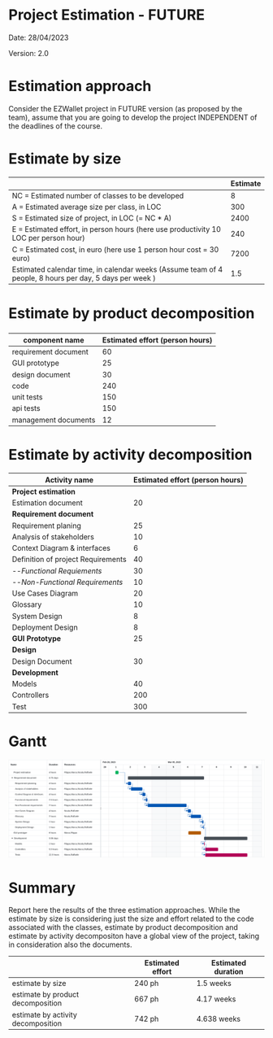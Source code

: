# Project Estimation - FUTURE
Date: 28/04/2023

Version: 2.0


# Estimation approach
Consider the EZWallet  project in FUTURE version (as proposed by the team), assume that you are going to develop the project INDEPENDENT of the deadlines of the course.

# Estimate by size


|             | Estimate                        |             
| ----------- | ------------------------------- |  
| NC =  Estimated number of classes to be developed   |               8               |             
|  A = Estimated average size per class, in LOC       |            300                | 
| S = Estimated size of project, in LOC (= NC * A) | 2400 |
| E = Estimated effort, in person hours (here use productivity 10 LOC per person hour)  |          240                            |   
| C = Estimated cost, in euro (here use 1 person hour cost = 30 euro) | 7200  | 
| Estimated calendar time, in calendar weeks (Assume team of 4 people, 8 hours per day, 5 days per week ) |         1.5           |               

# Estimate by product decomposition
### 
|         component name    | Estimated effort (person hours)   |             
| ----------- | ------------------------------- | 
|requirement document    | 60 |
| GUI prototype | 25 |
|design document | 30 |
| code | 240 |
| unit tests | 150 |
| api tests | 150 |
| management documents  | 12 |



# Estimate by activity decomposition

|         Activity name    | Estimated effort (person hours)   |             
| ----------- | ------------------------------- | 
| **Project estimation** |  |
| Estimation document | 20 |
| **Requirement document** | |
| Requirement planing | 25 |
| Analysis of stakeholders | 10 |
| Context Diagram & interfaces | 6 |
| Definition of project Requirements | 40 |
| --*Functional Requiements* | 30 |
| --*Non-Functional Requirements* | 10 |
| Use Cases Diagram | 20 |
| Glossary | 10 |
| System Design | 8 |
| Deployment Design | 8 |
| **GUI Prototype** | 25 |
| **Design** | |
| Design Document | 30 |
| **Development** | |
| Models | 40 |
| Controllers | 200 |    
| Test | 300 |


# Gantt

![gantt_chart](images/V1/gantt_chart.png)


# Summary

Report here the results of the three estimation approaches. While the estimate by size is considering just the size and effort related to the code associated with the classes, estimate by product decomposition and estimate by activity decompositon have a global view of the project, taking in consideration also the documents. 

|             | Estimated effort                        |   Estimated duration |          
| ----------- | ------------------------------- | ---------------|
| estimate by size | 240 ph | 1.5 weeks |
| estimate by product decomposition | 667 ph | 4.17 weeks  |
| estimate by activity decomposition | 742 ph | 4.638 weeks  |



